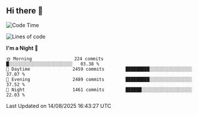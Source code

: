 ## Hi there 👋

<!--
**Wangmerlyn/Wangmerlyn** is a ✨ _special_ ✨ repository because its `README.md` (this file) appears on your GitHub profile.

Here are some ideas to get you started:

- 🔭 I’m currently working on ...
- 🌱 I’m currently learning ...
- 👯 I’m looking to collaborate on ...
- 🤔 I’m looking for help with ...
- 💬 Ask me about ...
- 📫 How to reach me: ...
- 😄 Pronouns: ...
- ⚡ Fun fact: ...
-->
<!--START_SECTION:waka-->
![Code Time](http://img.shields.io/badge/Code%20Time-499%20hrs%2010%20mins-blue)

![Lines of code](https://img.shields.io/badge/From%20Hello%20World%20I%27ve%20Written-41.4%20million%20lines%20of%20code-blue)

**I'm a Night 🦉** 

```text
🌞 Morning                224 commits         █░░░░░░░░░░░░░░░░░░░░░░░░   03.38 % 
🌆 Daytime                2459 commits        █████████░░░░░░░░░░░░░░░░   37.07 % 
🌃 Evening                2489 commits        █████████░░░░░░░░░░░░░░░░   37.52 % 
🌙 Night                  1461 commits        ██████░░░░░░░░░░░░░░░░░░░   22.03 % 
```



 Last Updated on 14/08/2025 16:43:27 UTC
<!--END_SECTION:waka-->
